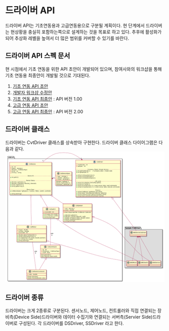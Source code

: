 # 드라이버 API

드라이버 API는 기초연동용과 고급연동용으로 구분될 계획이다. 현 단계에서 드라이버는 현상황을 충실히 포함하는쪽으로 설계하는 것을 목표로 하고 있다. 추후에 활성화가 되어 추상화 레벨을 높여서 더 많은 범위를 커버할 수 있기를 바란다.

## 드라이버 API 스펙 문서
현 시점에서 기초 연동을 위한 API 초안이 개발되어 있으며, 참여사와의 워크샵을 통해 기초 연동용 최종안이 개발될 것으로 기대된다.

  1. [기초 연동 API 초안]()
  1. [개발자 워크샵 수정안]()
  1. [기초 연동 API 최종안]() : API 버전 1.00
  1. [고급 연동 API 초안]()
  1. [고급 연동 API 최종안]() : API 버전 2.00


## 드라이버 클래스

드라이버는 CvtDriver 클래스를 상속받아 구현한다.
드라이버 클래스 다이어그램은 다음과 같다.
![class_diagram](images/driver_class.png)

## 드라이버 종류
드라이버는 크게 2종류로 구분된다. 센서노드, 제어노드, 컨트롤러와 직접 연결되는 장비측(Device Side)드라이버와 데이터 수집기와 연결되는 서버측(Servier Side)드라이버로 구성된다. 각 드라이버를 DSDriver, SSDriver 라고 한다.
